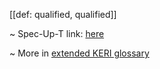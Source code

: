[[def: qualified, qualified]]

~ Spec-Up-T link: <a href='https://weboftrust.github.io/WOT-terms/docs/glossary/qualified'>here</a>

~ More in <a href="https://weboftrust.github.io/WOT-terms/docs/glossary/qualified">extended KERI glossary</a>
